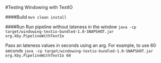 #Testing Windowing with TextIO

####Build
`mvn clean install`

####Run
Run pipeline without lateness in the window
`java -cp target/windowing-textio-bundled-1.0-SNAPSHOT.jar org.kby.PipelineWithTextIo`

Pass an lateness values in seconds using an arg. For example, to use 60 seconds
`java -cp target/windowing-textio-bundled-1.0-SNAPSHOT.jar org.kby.PipelineWithTextIo 60`
